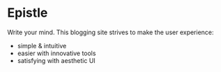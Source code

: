 # Epistle
Write your mind. This blogging site strives to make the user experience: 
- simple & intuitive
- easier with innovative tools
- satisfying with aesthetic UI
  

